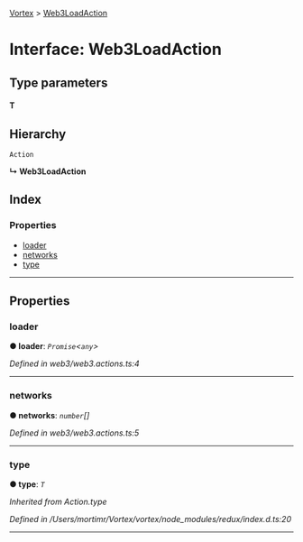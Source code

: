 [Vortex](../README.md) > [Web3LoadAction](../interfaces/web3loadaction.md)

# Interface: Web3LoadAction

## Type parameters
#### T 
## Hierarchy

 `Action`

**↳ Web3LoadAction**

## Index

### Properties

* [loader](web3loadaction.md#loader)
* [networks](web3loadaction.md#networks)
* [type](web3loadaction.md#type)

---

## Properties

<a id="loader"></a>

###  loader

**● loader**: *`Promise`<`any`>*

*Defined in web3/web3.actions.ts:4*

___
<a id="networks"></a>

###  networks

**● networks**: *`number`[]*

*Defined in web3/web3.actions.ts:5*

___
<a id="type"></a>

###  type

**● type**: *`T`*

*Inherited from Action.type*

*Defined in /Users/mortimr/Vortex/vortex/node_modules/redux/index.d.ts:20*

___

